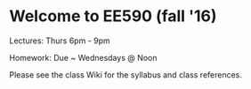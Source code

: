 # Welcome to EE590 (fall '16)

Lectures: Thurs 6pm - 9pm

Homework: Due ~ Wednesdays @ Noon


Please see the class Wiki for the syllabus and class references.
